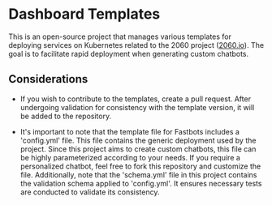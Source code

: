 # Dashboard Templates

This is an open-source project that manages various templates for deploying services on Kubernetes related to the 2060 project ([2060.io](https://2060.io/)). The goal is to facilitate rapid deployment when generating custom chatbots.

## Considerations

- If you wish to contribute to the templates, create a pull request. After undergoing validation for consistency with the template version, it will be added to the repository.
  
- It's important to note that the template file for Fastbots includes a 'config.yml' file. This file contains the generic deployment used by the project. Since this project aims to create custom chatbots, this file can be highly parameterized according to your needs. If you require a personalized chatbot, feel free to fork this repository and customize the file. Additionally, note that the 'schema.yml' file in this project contains the validation schema applied to 'config.yml'. It ensures necessary tests are conducted to validate its consistency.

